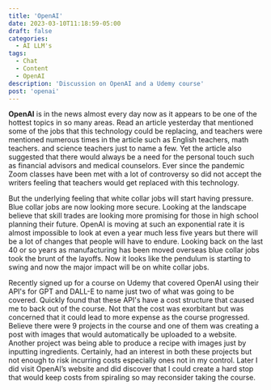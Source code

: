 ```yaml
---
title: 'OpenAI'
date: 2023-03-10T11:18:59-05:00
draft: false
categories:
  - AI LLM's
tags:
  - Chat
  - Content
  - OpenAI
description: 'Discussion on OpenAI and a Udemy course'
post: 'openai'
---
```


**OpenAI** is in the news almost every day now as it appears to be one of the hottest topics in so many areas. Read an article yesterday that mentioned some of the jobs that this technology could be replacing, and teachers were mentioned numerous times in the article such as English teachers, math teachers. and science teachers just to name a few. Yet the article also suggested that there would always be a need for the personal touch such as financial advisors and medical counselors. Ever since the pandemic Zoom classes have been met with a lot of controversy so did not accept the writers feeling that teachers would get replaced with this technology.

But the underlying feeling that white collar jobs will start having pressure. Blue collar jobs are now looking more secure. Looking at the landscape believe that skill trades are looking more promising for those in high school planning their future. OpenAI is moving at such an exponential rate it is almost impossible to look at even a year much less five years but there will be a lot of changes that people will have to endure. Looking back on the last 40 or so years as manufacturing has been moved overseas blue collar jobs took the brunt of the layoffs. Now it looks like the pendulum is starting to swing and now the major impact will be on white collar jobs.

Recently signed up for a course on Udemy that covered OpenAI using their API's for GPT and DALL-E to name just two of what was going to be covered. Quickly found that these API's have a cost structure that caused me to back out of the course. Not that the cost was exorbitant but was concerned that it could lead to more expense as the course progressed. Believe there were 9 projects in the course and one of them was creating a post with images that would automatically be uploaded to a website. Another project was being able to produce a recipe with images just by inputting ingredients. Certainly, had an interest in both these projects but not enough to risk incurring costs especially ones not in my control. Later I did visit OpenAI’s website and did discover that I could create a hard stop that would keep costs from spiraling so may reconsider taking the course.
